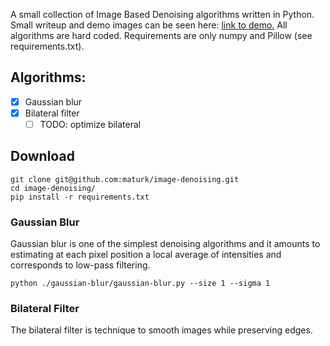 A small collection of Image Based Denoising algorithms written in Python. Small writeup and demo images can be seen here: [link to demo.](https://maturk.github.io/page/2023/02/03/image_denoising.html) All algorithms are hard coded. Requirements are only numpy and Pillow (see requirements.txt).

## Algorithms:
- [x] Gaussian blur
- [x] Bilateral filter
    - [ ] TODO: optimize bilateral 

## Download
```
git clone git@github.com:maturk/image-denoising.git
cd image-denoising/
pip install -r requirements.txt    
```

### Gaussian Blur
Gaussian blur is one of the simplest denoising algorithms and it amounts to estimating
at each pixel position a local average of intensities and corresponds to low-pass filtering.

```
python ./gaussian-blur/gaussian-blur.py --size 1 --sigma 1
```
### Bilateral Filter
The bilateral filter is technique to smooth images while preserving edges.
